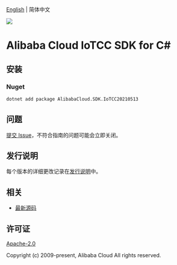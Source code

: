 [English](README.md) | 简体中文

![](https://aliyunsdk-pages.alicdn.com/icons/AlibabaCloud.svg)

# Alibaba Cloud IoTCC SDK for C#

## 安装

### Nuget

```bash
dotnet add package AlibabaCloud.SDK.IoTCC20210513
```

## 问题

[提交 Issue](https://github.com/aliyun/alibabacloud-csharp-sdk/issues/new)，不符合指南的问题可能会立即关闭。

## 发行说明

每个版本的详细更改记录在[发行说明](./ChangeLog.md)中。

## 相关

* [最新源码](https://github.com/aliyun/alibabacloud-csharp-sdk/)

## 许可证

[Apache-2.0](http://www.apache.org/licenses/LICENSE-2.0)

Copyright (c) 2009-present, Alibaba Cloud All rights reserved.
